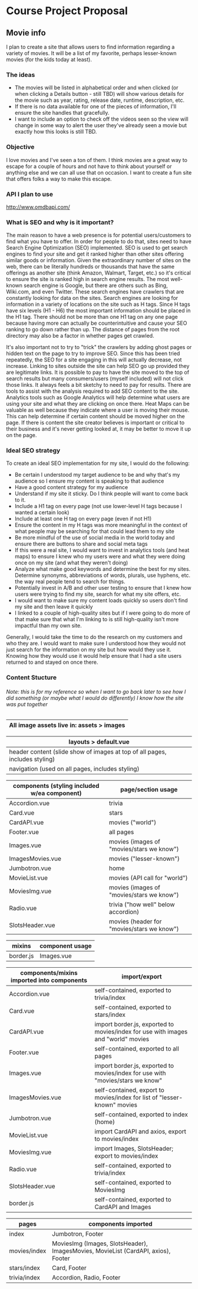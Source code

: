 # Course Project Proposal

## Movie info

I plan to create a site that allows users to find information regarding a variety of movies. It will be a list of my favorite, perhaps lesser-known movies (for the kids today at least).

### The ideas
* The movies will be listed in alphabetical order and when clicked (or when clicking a Details button - still TBD) will show various details for the movie such as year, rating, release date, runtime, description, etc.
* If there is no data available for one of the pieces of information, I'll ensure the site handles that gracefully.
* I want to include an option to check off the videos seen so the view will change in some way to alert the user they've already seen a movie but exactly how this looks is still TBD.

### Objective
I love movies and I've seen a ton of them. I think movies are a great way to escape for a couple of hours and not have to think about yourself or anything else and we can all use that on occasion. I want to create a fun site that offers folks a way to make this escape.

### API I plan to use
http://www.omdbapi.com/

### What is SEO and why is it important?
The main reason to have a web presence is for potential users/customers to find what you have to offer. In order for people to do that, sites need to have Search Engine Optimization (SEO) implemented. SEO is used to get search engines to find your site and get it ranked higher than other sites offering similar goods or information. Given the extraordinary number of sites on the web, there can be literally hundreds or thousands that have the same offerings as another site (think Amazon, Walmart, Target, etc.) so it's critical to ensure the site is ranked high in search engine results. The most well-known search engine is Google, but there are others such as Bing, Wiki.com, and even Twitter. These search engines have crawlers that are constantly looking for data on the sites. Search engines are looking for information in a variety of locations on the site such as H tags. Since H tags have six levels (H1 - H6) the most important information should be placed in the H1 tag. There should not be more than one H1 tag on any one page because having more can actually be counterintuitive and cause your SEO ranking to go down rather than up. The distance of pages from the root directory may also be a factor in whether pages get crawled.

It's also important not to try to "trick" the crawlers by adding ghost pages or hidden text on the page to try to improve SEO. Since this has been tried repeatedly, the SEO for a site engaging in this will actually decrease, not increase. Linking to sites outside the site can help SEO go up provided they are legitimate links. It is possible to pay to have the site moved to the top of search results but many consumers/users (myself included) will not click those links. It always feels a bit sketchy to need to pay for results. There are tools to assist with the analysis required to add SEO content to the site. Analytics tools such as Google Analytics will help determine what users are using your site and what they are clicking on once there. Heat Maps can be valuable as well because they indicate where a user is moving their mouse. This can help determine if certain content should be moved higher on the page. If there is content the site creator believes is important or critical to their business and it's never getting looked at, it may be better to move it up on the page.

### Ideal SEO strategy
To create an ideal SEO implementation for my site, I would do the following:
* Be certain I understood my target audience to be and why that's my audience so I ensure my content is speaking to that audience
* Have a good content strategy for my audience
* Understand if my site it sticky. Do I think people will want to come back to it.
* Include a H1 tag on every page (not use lower-level H tags because I wanted a certain look)
* Include at least one H tag on every page (even if not H1)
* Ensure the content in my H tags was more meaningful in the context of what people may be searching for that could lead them to my site
* Be more mindful of the use of social media in the world today and ensure there are buttons to share and social meta tags
* If this were a real site, I would want to invest in analytics tools (and heat maps) to ensure I knew who my users were and what they were doing once on my site (and what they weren't doing)
* Analyze what make good keywords and determine the best for my sites. Determine synonyms, abbreviations of words, plurals, use hyphens, etc. the way real people tend to search for things.
* Potentially invest in A/B and other user testing to ensure that I knew how users were trying to find my site, search for what my site offers, etc.
* I would want to make sure my content loads quickly so users don't find my site and then leave it quickly
* I linked to a couple of high-quality sites but if I were going to do more of that make sure that what I'm linking to is still high-quality isn't more impactful than my own site.

Generally, I would take the time to do the research on my customers and who they are. I would want to make sure I understood how they would not just search for the information on my site but how would they use it. Knowing how they would use it would help ensure that I had a site users returned to and stayed on once there.


### Content Stucture
###### Note: this is for my reference so when I want to go back later to see how I did something (or maybe what I would do differently) I know how the site was put together

| All image assets live in: assets > images |
|-------------------------------------------|

| layouts > default.vue                                                       |
|-----------------------------------------------------------------------------|
| header content (slide show of images at top of all pages, includes styling) |
| navigation (used on all pages, includes styling)                            |

| components (styling included w/ea component) | page/section usage                         |
|----------------------------------------------|--------------------------------------------|
| Accordion.vue                                | trivia                                     |
| Card.vue                                     | stars                                      |
| CardAPI.vue                                  | movies ("world")                           |
| Footer.vue                                   | all pages                                  |
| Images.vue                                   | movies (images of "movies/stars we know")  |
| ImagesMovies.vue                             | movies ("lesser-known")                    |
| Jumbotron.vue                                | home                                       |
| MovieList.vue                                | movies (API call for "world")              |
| MoviesImg.vue                                | movies (images of "movies/stars we know")  |
| Radio.vue                                    | trivia ("how well" below accordion)        |
| SlotsHeader.vue                              | movies (header for "movies/stars we know") |

| mixins    | component usage |
|-----------|-----------------|
| border.js | Images.vue      |

| components/mixins imported into components | import/export                                                                     |
|--------------------------------------------|-----------------------------------------------------------------------------------|
| Accordion.vue                              | self-contained, exported to trivia/index                                          |
| Card.vue                                   | self-contained, exported to stars/index                                           |
| CardAPI.vue                                | import border.js, exported to movies/index for use with images and "world" movies |
| Footer.vue                                 | self-contained, exported to all pages                                             |
| Images.vue                                 | import border.js, exported to movies/index for use with "movies/stars we know"    |
| ImagesMovies.vue                           | self-contained, export to movies/index for list of "lesser-known" movies          |
| Jumbotron.vue                              | self-contained, exported to index (home)                                          |
| MovieList.vue                              | import CardAPI and axios, export to movies/index                                  |
| MoviesImg.vue                              | import Images, SlotsHeader; export to movies/index                                |
| Radio.vue                                  | self-contained, exported to trivia/index                                          |
| SlotsHeader.vue                            | self-contained, exported to MoviesImg                                             |
| border.js                                  | self-contained, exported to CardAPI and Images                                    |

| pages        | components imported                                                               |
|--------------|-----------------------------------------------------------------------------------|
| index        | Jumbotron, Footer                                                                 |
| movies/index | MoviesImg (Images, SlotsHeader), ImagesMovies, MovieList (CardAPI, axios), Footer |
| stars/index  | Card, Footer                                                                      |
| trivia/index | Accordion, Radio, Footer                                                          |
